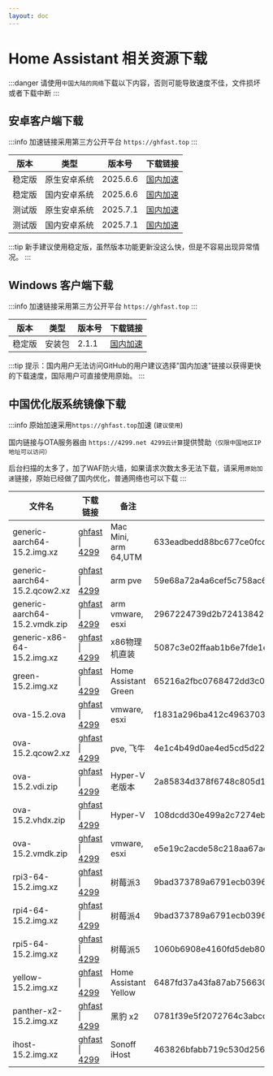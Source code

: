 ```yaml
--- 
layout: doc
---
```


# Home Assistant 相关资源下载
:::danger
请使用`中国大陆的网络`下载以下内容，否则可能导致速度不佳，文件损坏或者下载中断
:::

## 安卓客户端下载
:::info
加速链接采用第三方公开平台 `https://ghfast.top`
:::
> 

| 版本   | 类型       | 版本号  | 下载链接                                                                 |
|--------|------------|---------|--------------------------------------------------------------------------|
| 稳定版 | 原生安卓系统 | 2025.6.6 | [国内加速](https://ghfast.top/https://github.com/home-assistant/android/releases/download/2025.6.6/app-full-release.apk)  |
| 稳定版 | 国内安卓系统 | 2025.6.6 | [国内加速](https://ghfast.top/https://github.com/home-assistant/android/releases/download/2025.6.6/app-minimal-release.apk) |
| 测试版 | 原生安卓系统| 2025.7.1 | [国内加速](https://ghfast.top/https://github.com/home-assistant/android/releases/download/2025.7.1/app-full-release.apk)  |
| 测试版 | 国内安卓系统 | 2025.7.1 | [国内加速](https://ghfast.top/https://github.com/home-assistant/android/releases/download/2025.7.1/app-minimal-release.apk) |

:::tip
新手建议使用稳定版，虽然版本功能更新没这么快，但是不容易出现异常情况。
:::

## Windows 客户端下载

:::info
加速链接采用第三方公开平台 `https://ghfast.top`
:::

| 版本   | 类型   | 版本号| 下载链接                                                            |
|--------|--------|-------|-------------------------------------------------------------------|
| 稳定版 | 安装包 | 2.1.1 | [国内加速](https://ghfast.top/https://github.com/hass-agent/HASS.Agent/releases/latest/download/HASS.Agent.Installer.exe)  |

:::tip
提示：国内用户无法访问GitHub的用户建议选择"国内加速"链接以获得更快的下载速度，国际用户可直接使用原始。
:::

## 中国优化版系统镜像下载

:::info
原始加速采用`https://ghfast.top`加速 (`建议使用`)

国内链接与OTA服务器由 `https://4299.net 4299云计算`提供赞助`（仅限中国地区IP地址可以访问）`

后台扫描的太多了，加了WAF防火墙，如果请求次数太多无法下载，请采用`原始加速`链接，原始已经做了国内优化，普通网络也可以下载
:::



| 文件名 | 下载链接 | 备注 |文件HASH (SHA256) |
|----|---|---|----|
| generic-aarch64-15.2.img.xz | [ghfast](https://ghfast.top/github.com/ha-china/HAOS-CN/releases/download/15.2/haos_generic-aarch64-15.2.img.xz) \| [4299](https://ota.hasscn.top/15.2/haos_generic-aarch64-15.2.img.xz) | Mac Mini, arm 64,UTM |633eadbedd88bc677ce0fcd09a25a414c69dccf2c32021553d280d936959d6ac |
| generic-aarch64-15.2.qcow2.xz |[ghfast](https://ghfast.top/github.com/ha-china/HAOS-CN/releases/download/15.2/haos_generic-aarch64-15.2.qcow2.xz) \| [4299](https://ota.hasscn.top/15.2/haos_generic-aarch64-15.2.qcow2.xz) | arm pve |59e68a72a4a6cef5c758ac6ace15520b69c44ac0f5ce40cc8cfbab18148b8e82|
| generic-aarch64-15.2.vmdk.zip | [ghfast](https://ghfast.top/github.com/ha-china/HAOS-CN/releases/download/15.2/haos_generic-aarch64-15.2.vmdk.zip) \| [4299](https://ota.hasscn.top/15.2/haos_generic-aarch64-15.2.vmdk.zip) |arm vmware, esxi |2967224739d2b72413842513b0f7d9dcd270f18fcd114509183f74c1dca37440|
| generic-x86-64-15.2.img.xz | [ghfast](https://ghfast.top/github.com/ha-china/HAOS-CN/releases/download/15.2/haos_generic-x86-64-15.2.img.xz) \| [4299](https://ota.hasscn.top/15.2/haos_generic-x86-64-15.2.img.xz) |x86物理机直装 |5087c3e02ffaab1b6e7fde1e297cfbaa9d7fe7e46f531086c52b30fb39a991cf|
| green-15.2.img.xz |[ghfast](https://ghfast.top/github.com/ha-china/HAOS-CN/releases/download/15.2/haos_green-15.2.img.xz) \| [4299](https://ota.hasscn.top/15.2/haos_green-15.2.img.xz) |Home Assistant Green | 65216a2fbc0768472dd3c032987a037054bfe871b21c9836ee962a9d34ffc118|
| ova-15.2.ova |[ghfast](https://ghfast.top/github.com/ha-china/HAOS-CN/releases/download/15.2/haos_ova-15.2.ova) \| [4299](https://ota.hasscn.top/15.2/haos_ova-15.2.ova) | vmware, esxi | f1831a296ba412c4963703a2a4f67e7d38ad0ebc4fe41b379372d13328c5471d|
| ova-15.2.qcow2.xz |[ghfast](https://ghfast.top/github.com/ha-china/HAOS-CN/releases/download/15.2/haos_ova-15.2.qcow2.xz) \| [4299](https://ota.hasscn.top/15.2/haos_ova-15.2.qcow2.xz) |pve, 飞牛 |4e1c4b49d0ae4ed5cd5d2229867cb7620c03e9b459b7f7f87fc24f08ea61a466|
| ova-15.2.vdi.zip | [ghfast](https://ghfast.top/github.com/ha-china/HAOS-CN/releases/download/15.2/haos_ova-15.2.vdi.zip) \| [4299](https://ota.hasscn.top/15.2/haos_ova-15.2.vdi.zip) |Hyper-V 老版本|2a85834d378f6748c805d1567a1a8a7675805682b449e7c3330fda7551b9a4f0|
| ova-15.2.vhdx.zip | [ghfast](https://ghfast.top/github.com/ha-china/HAOS-CN/releases/download/15.2/haos_ova-15.2.vhdx.zip) \| [4299](https://ota.hasscn.top/15.2/haos_ova-15.2.vhdx.zip) |Hyper-V |108dcdd30e499a2c7274ebf768d09020e47b8d3035d2ec995043ea7dedaf905c|
| ova-15.2.vmdk.zip | [ghfast](https://ghfast.top/github.com/ha-china/HAOS-CN/releases/download/15.2/haos_ova-15.2.vmdk.zip) \| [4299](https://ota.hasscn.top/15.2/haos_ova-15.2.vmdk.zip) |vmware, esxi |e5e19c2acde58c218aa67ac53630398f5343a16a2acb5c9ede54f3e0179053ec|
| rpi3-64-15.2.img.xz | [ghfast](https://ghfast.top/github.com/ha-china/HAOS-CN/releases/download/15.2/haos_rpi3-64-15.2.img.xz) \| [4299](https://ota.hasscn.top/15.2/haos_rpi3-64-15.2.img.xz) |树莓派3 |9bad373789a6791ecb03967c904d4a5b1807833c1b53b4d07a01af0cf58e8cce|
| rpi4-64-15.2.img.xz | [ghfast](https://ghfast.top/github.com/ha-china/HAOS-CN/releases/download/15.2/haos_rpi4-64-15.2.img.xz) \| [4299](https://ota.hasscn.top/15.2/haos_rpi4-64-15.2.img.xz) |树莓派4 |9bad373789a6791ecb03967c904d4a5b1807833c1b53b4d07a01af0cf58e8cce|
| rpi5-64-15.2.img.xz | [ghfast](https://ghfast.top/github.com/ha-china/HAOS-CN/releases/download/15.2/haos_rpi5-64-15.2.img.xz) \| [4299](https://ota.hasscn.top/15.2/haos_rpi5-64-15.2.img.xz) |树莓派5 |1060b6908e4160fd5deb80d875e108cf1fb8e21214926138c5e94c3d82100181|
| yellow-15.2.img.xz | [ghfast](https://ghfast.top/github.com/ha-china/HAOS-CN/releases/download/15.2/haos_yellow-15.2.img.xz) \| [4299](https://ota.hasscn.top/15.2/haos_yellow-15.2.img.xz) |Home Assistant Yellow |6487fd37a43fa87ab7566308bfa47af7d70d222166ec6ba0270b0406bf1fe5f0|
| panther-x2-15.2.img.xz | [ghfast](https://ghfast.top/github.com/ha-china/HAOS-CN/releases/download/15.2/haos_panther-x2-15.2.img.xz) \| [4299](https://ota.hasscn.top/15.2/haos_panther-x2-15.2.img.xz) |黑豹 x2 |0781f39e5f2072764c3abcc625074854601cfa4bdcf97104d23536231dcbd1e0|
| ihost-15.2.img.xz | [ghfast](https://ghfast.top/github.com/ha-china/HAOS-CN/releases/download/15.2/haos_ihost-15.2.img.xz) \| [4299](https://ota.hasscn.top/15.2/haos_ihost-15.2.img.xz) |Sonoff iHost |463826bfabb719c530d2566a4f321d931d04c595c2742f9986423084488a386e|







